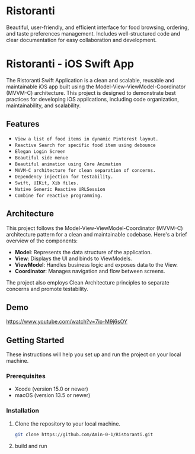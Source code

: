 # Ristoranti
 Beautiful, user-friendly, and efficient interface for food browsing, ordering, and taste preferences management. Includes well-structured code and clear documentation for easy collaboration and development.

# Ristoranti  - iOS Swift App

The Ristoranti Swift Application is a clean and scalable, reusable and maintainable iOS app built using the Model-View-ViewModel-Coordinator (MVVM-C) architecture. This project is designed to demonstrate best practices for developing iOS applications, including code organization, maintainability, and scalability.

## Features

- ```View a list of food items in dynamic Pinterest layout.``` 
- ```Reactive Search for specific food item using debounce```
- ```Elegan Login Screen```
- ```Beautiful side menue```
- ```Beautiful animation using Core Animation```
- ```MVVM-C architecture for clean separation of concerns.```
- ```Dependency injection for testability.```
- ```Swift, UIKit, Xib files.```
- ```Native Generic Reactive URLSession```
- ```Combine for reactive programming.```


## Architecture

This project follows the Model-View-ViewModel-Coordinator (MVVM-C) architecture pattern for a clean and maintainable codebase. Here's a brief overview of the components:

- **Model**: Represents the data structure of the application.
- **View**: Displays the UI and binds to ViewModels.
- **ViewModel**: Handles business logic and exposes data to the View.
- **Coordinator**: Manages navigation and flow between screens.

The project also employs Clean Architecture principles to separate concerns and promote testability.


## Demo
https://www.youtube.com/watch?v=7ip-M9j6sOY

## Getting Started

These instructions will help you set up and run the project on your local machine.

### Prerequisites

- Xcode (version 15.0 or newer)
- macOS (version 13.5 or newer)

### Installation

1. Clone the repository to your local machine.

   ```bash
   git clone https://github.com/Amin-0-1/Ristoranti.git
2. build and run
